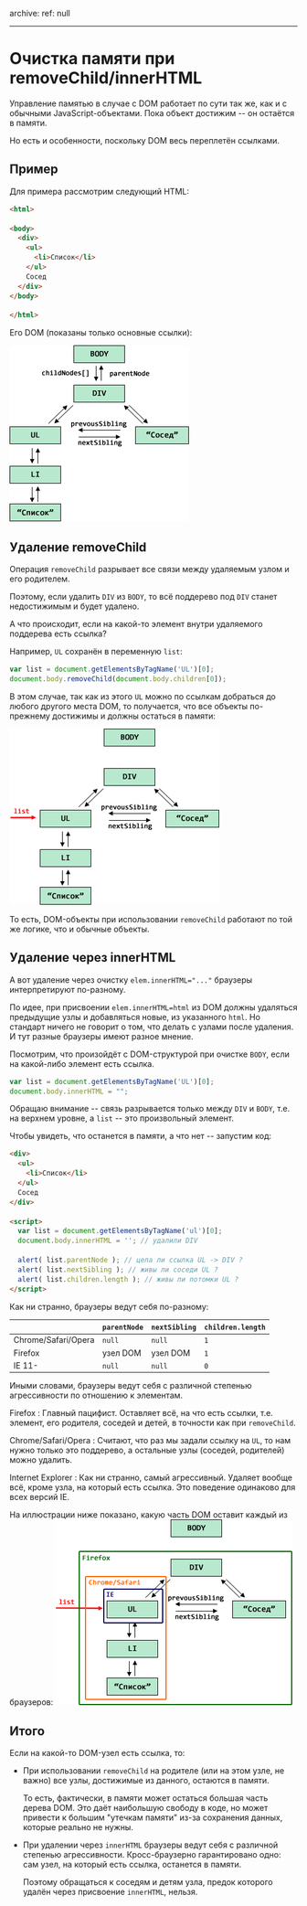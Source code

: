 archive:
  ref: null

---

# Очистка памяти при removeChild/innerHTML

Управление памятью в случае с DOM работает по сути так же, как и с обычными JavaScript-объектами. Пока объект достижим -- он остаётся в памяти.

Но есть и особенности, поскольку DOM весь переплетён ссылками.

## Пример
Для примера рассмотрим следующий HTML:

```html
<html>

<body>
  <div>
    <ul>
      <li>Список</li>
    </ul>
    Сосед
  </div>
</body>

</html>
```

Его DOM (показаны только основные ссылки):

![](html.png)

## Удаление removeChild

Операция `removeChild` разрывает все связи между удаляемым узлом и его родителем.

Поэтому, если удалить `DIV` из `BODY`, то всё поддерево под `DIV` станет недостижимым и будет удалено.

А что происходит, если на какой-то элемент внутри удаляемого поддерева есть ссылка?

Например, `UL` сохранён в переменную `list`:

```js
var list = document.getElementsByTagName('UL')[0];
document.body.removeChild(document.body.children[0]);
```

В этом случае, так как из этого `UL` можно по ссылкам добраться до любого другого места DOM, то получается, что все объекты по-прежнему достижимы и должны остаться в памяти:

![](html-list.png)

То есть, DOM-объекты при использовании `removeChild` работают по той же логике, что и обычные объекты.

## Удаление через innerHTML

А вот удаление через очистку `elem.innerHTML="..."` браузеры интерпретируют по-разному.

По идее, при присвоении `elem.innerHTML=html` из DOM должны удаляться предыдущие узлы и добавляться новые,  из указанного `html`. Но стандарт ничего не говорит о том, что делать с узлами после удаления. И тут разные браузеры имеют разное мнение.

Посмотрим, что произойдёт с DOM-структурой при очистке `BODY`, если на какой-либо элемент есть ссылка.

```js
var list = document.getElementsByTagName('UL')[0];
document.body.innerHTML = "";
```

Обращаю внимание -- связь разрывается только между `DIV` и `BODY`, т.е. на верхнем уровне, а `list` -- это произвольный элемент.

Чтобы увидеть, что останется в памяти, а что нет -- запустим код:

```html run
<div>
  <ul>
    <li>Список</li>
  </ul>
  Сосед
</div>

<script>
  var list = document.getElementsByTagName('ul')[0];
  document.body.innerHTML = ''; // удалили DIV

  alert( list.parentNode ); // цела ли ссылка UL -> DIV ?
  alert( list.nextSibling ); // живы ли соседи UL ?
  alert( list.children.length ); // живы ли потомки UL ?
</script>
```

Как ни странно, браузеры ведут себя по-разному:

<table>
<thead>
<tr><th></th>
<th><code>parentNode</code></th>
<th><code>nextSibling</code></th>
<th><code>children.length</code></th>
</tr>
</thead>
<tbody>
<tr>
<td>Chrome/Safari/Opera</td>
<td><code>null</code></td>
<td><code>null</code></td>
<td><code>1</code></td>
</tr>
<tr>
<td>Firefox</td>
<td>узел DOM</td>
<td>узел DOM</td>
<td><code>1</code></td>
</tr>
<tr>
<td>IE 11-</td>
<td><code>null</code></td>
<td><code>null</code></td>
<td><code>0</code></td>
</tr>
</tbody>
</table>

Иными словами, браузеры ведут себя с различной степенью агрессивности по отношению к элементам.

Firefox
: Главный пацифист. Оставляет всё, на что есть ссылки, т.е. элемент, его родителя, соседей и детей, в точности как при `removeChild`.

Chrome/Safari/Opera
: Считают, что раз мы задали ссылку на `UL`, то нам нужно только это поддерево, а остальные узлы (соседей, родителей) можно удалить.

Internet Explorer
: Как ни странно, самый агрессивный. Удаляет вообще всё, кроме узла, на который есть ссылка. Это поведение одинаково для всех версий IE.

На иллюстрации ниже показано, какую часть DOM оставит каждый из браузеров:
![](html-innerhtml.png)

## Итого

Если на какой-то DOM-узел есть ссылка, то:

- При использовании `removeChild` на родителе (или на этом узле, не важно) все узлы, достижимые из данного, остаются в памяти.

    То есть, фактически, в памяти может остаться большая часть дерева DOM. Это даёт наибольшую свободу в коде, но может привести к большим "утечкам памяти" из-за сохранения данных, которые реально не нужны.
- При удалении через `innerHTML` браузеры ведут себя с различной степенью агрессивности. Кросс-браузерно гарантировано одно: сам узел, на который есть ссылка, останется в памяти.

    Поэтому обращаться к соседям и детям узла, предок которого удалён через присвоение `innerHTML`, нельзя.

